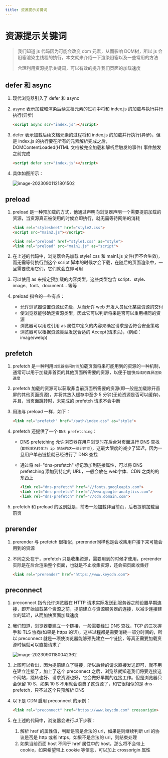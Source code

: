 ```yaml
---
title: 资源提示关键词
---
```


# 资源提示关键词

> 我们知道 js 代码因为可能会改变 dom 元素，从而影响 DOM树，所以 js 会阻塞渲染主线程的执行，本文就来介绍一下渲染阻塞以及一些常用的方法
>
> 合理利用资源提示关键词，可以有效的提升我们页面的加载速度

## defer 和 async

1. 现代浏览器引入了 defer 和 async

2. async 表示加载和渲染后续文档元素的过程中将和 index.js 的加载与执行并行执行(异步)

   ~~~html
   <script async scr="index.js"></script>
   ~~~

3. defer 表示加载后续文档元素的过程将和 index.js 的加载并行执行(异步)，但是 index.js 的执行要在所有的元素解析完成之后， DOMContentLoaded(HTML 文档被完全加载和解析后触发的事件) 事件触发之前完成

   ~~~html
   <script defer scr="index.js"></script>
   ~~~

4. 具体如图所示：

   ![image-20230901121801502](https://cos.coderjc.cn/blog/image-20230901121801502.png)

## preload

1. preload 是一种预加载的方式，他通过声明向浏览器声明一个需要提前加载的资源，当资源真正被使用的时候立即执行，就无需等待网络的消耗

   ~~~html
   <link rel="stylesheet" href="style2.css">
   <script src="main2.js"></script>
   
   <link rel="preload" href="style1.css" as="style">
   <link rel="preload" src="main1.js" as="script">
   ~~~

2. 在上述的代码中，浏览器会先加载 style1.css 和 main1.js 文件(但不会生效)，而无需等待执行到这个 script 脚本的时候才会下载，在随后的页面渲染中，一旦需要使用它们，它们就会立即可用

3. 可以使用 as 来指定预加载的内容类型，这些类型包含 script、style、image、font、document... 等等

4. preload 指令的一些有点：

   - 允许浏览器设置资源优先级，从而允许 web 开发人员优化某些资源的交付
   - 使浏览器能够确定资源类型，因此它可以判断将来是否可以重用相同的资源
   - 浏览器可以用过引用 as 属性中定义的内容来确定请求是否符合安全策略
   - 浏览器可以根据资源类型发送合适的 Accept(请求头)，(例如：image/webp)

## prefetch

1. prefetch 是一种利用`浏览器空闲时间`加载页面将来可能用到的资源的一种机制，通常可以用于加载非首页的其他页面所需要的资源，以便于加快`后续的首屏渲染速度`

2. prefetch 加载的资源可以获取非当前页面所需要的资源(即一般是加载除开首屏的其他页面资源)，并将其放入缓存中至少 5 分钟(无论资源是否可以缓存)，并且，当页面跳转时，未完成的 prefetch 请求不会中断

3. 用法与 preload 一样，如下：

   ~~~html
   <link rel="prefetch" href="/path/index.css" as="style">
   ~~~

4. prefetch 还提供了一个 `DNS prefetching`：

   - DNS prefetching 允许浏览器在用户浏览时在后台对页面进行 DNS 查找(`即将域名转化为 ip 地址的这一部分时间`)，这最大限度的减少了延迟，因为一旦用户单击链接就已经进行了 DNS 查找

   - 通过将 rel="dns-prefetch" 标记添加到链接属性，可以将 DNS prefetching 添加到特定的 URL，一般会放在 web字体、CDN 之类的的东西上

     ~~~html
     <link rel="dns-prefetch" href="//fonts.googleapis.com">
     <link rel="dns-prefetch" href="//www.google-analytics.com">
     <link rel="dns-prefetch" href="//cdn.domain.com">
     ~~~

5. prefetch 和 preload 的区别就是，前者一般加载非当前页，后者提前加载当前页

## prerender

1. prerender 与 prefetch 很相似，prerender同样也是会收集用户接下来可能会用到的资源

2. 不同之处在于，prefetch 只是收集资源，需要用到的时候才使用，prerender 实际是在后台渲染整个页面，也就是不止收集资源，还会把页面收集好

   ~~~html
   <link rel="prerender" href="https://www.keycdn.com">
   ~~~

## preconnect

1. preconnect 指令允许浏览器在 HTTP 请求实际发送到服务器之前设置早期连接，即开始加载某个资源之前，提前建立与资源服务器的连接，以减少连接建立的延迟，从而加快页面加载速度

2. 我们知道，浏览器要建立一个链接，一般需要经过 DNS 查找，TCP 的三次握手和 TLS 协商(如果是 https 的话)，这些过程都是需要消耗一部分时间的，所以 preconnect 就是一项使浏览器能够预先建立一个链接，等真正需要加载资源时候就可以直接请求了

   ![image-20230901180042362](https://cos.coderjc.cn/blog/image-20230901180042362.png)

3. 上图可以看出，因为提前建立了链接，所以后续的请求直接发送即可，就不用在建立连接了，加上了这个 preconnect 之后，浏览器就知道我们将要连接这个网站，跳转也好、请求资源也好，它会做好早期的连接工作。但是浏览器只会保留 10 S，如果 10 S 不用就会浪费了这资源了，和它很相似的是 dns-prefetch，只不过这个只预解析 DNS

4. 以下是 CDN 启用 preconnect 的示例：

   ~~~html
   <link rel="preconnect" href="https://www.keycdn.com" crossorigin>
   ~~~

5. 在上述的代码中，浏览器会进行以下步骤：

   1. 解析 href 的属性值，判断是否是合法的 url，如果是则继续判断 url 的协议是否是 http 或者 https，如果不是合法的 url，则结束处理
   2. 如果当前页面 host 不同于 href 属性中的 host，那么将不会带上 cookie，如果希望带上 cookie 等信息，可以加上 crossorigin 属性

   

